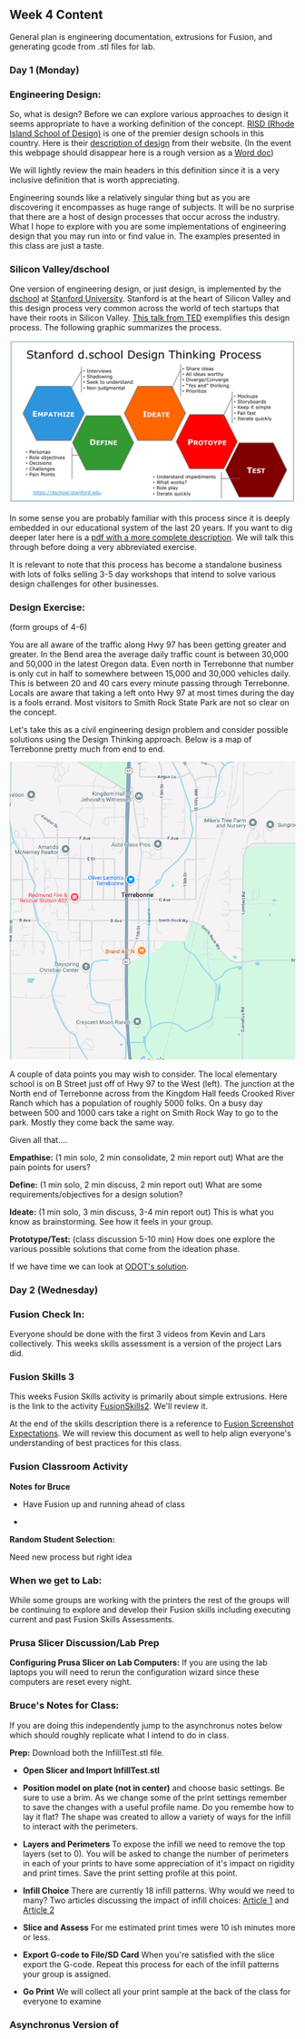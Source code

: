 ## Week 4 Content

General plan is engineering documentation, extrusions for Fusion, and generating gcode from .stl files for lab.

### Day 1 (Monday)

### Engineering Design:

So, what is design? Before we can explore various approaches to design it seems appropriate to have a working definition of the concept. [RISD (Rhode Island School of Design)](https://www.risd.edu/) is one of the premier design schools in this country. Here is their [description of design](http://id.risd.edu/undergraduate-program-information) from their website. (In the event this webpage should disappear here is a rough version as a [Word doc]())

We will lightly review the main headers in this definition since it is a very inclusive definition that is worth appreciating.

Engineering sounds like a relatively singular thing but as you are discovering it encompasses as huge range of subjects. It will be no surprise that there are a host of design processes that occur across the industry. What I hope to explore with you are some implementations of engineering design that you may run into or find value in. The examples presented in this class are just a taste.

### Silicon Valley/dschool

One version of engineering design, or just design, is implemented by the [dschool](https://dschool.stanford.edu/) at [Stanford University](https://www.stanford.edu/). Stanford is at the heart of Silicon Valley and this design process very common across the world of tech startups that have their roots in Silicon Valley. [This talk from TED](https://www.ted.com/talks/tony_fadell_the_first_secret_of_design_is_noticing) exemplifies this design process. The following graphic summarizes the process.

<img src="../images/contentImages/dschoolDesignThinking.jpg" />

In some sense you are probably familiar with this process since it is deeply embedded in our educational system of the last 20 years. If you want to dig deeper later here is a [pdf with a more complete description](https://github.com/smithrockmaker/ENGR102/blob/main/documents/DesignDocs/DSchoolBootcamp.pdf). We will talk this through before doing a very abbreviated exercise.

It is relevant to note that this process has become a standalone business with lots of folks selling 3-5 day workshops that intend to solve various design challenges for other businesses.

### Design Exercise:

(form groups of 4-6)

You are all aware of the traffic along Hwy 97 has been getting greater and greater. In the Bend area the average daily traffic count is between 30,000 and 50,000 in the latest Oregon data. Even north in Terrebonne that number is only cut in half to somewhere between 15,000 and 30,000 vehicles daily. This is between 20 and 40 cars every minute passing through Terrebonne. Locals are aware that taking a left onto Hwy 97 at most times during the day is a fools errand. Most visitors to Smith Rock State Park are not so clear on the concept. 

Let's take this as a civil engineering design problem and consider possible solutions using the Design Thinking approach.  Below is a map of Terrebonne pretty much from end to end.

<img src="../images/contentImages/TerrebonneMap.png" />

A couple of data points you may wish to consider. The local elementary school is on B Street just off of Hwy 97 to the West (left). The junction at the North end of Terrebonne across from the Kingdom Hall feeds  Crooked River Ranch which has a population of roughly 5000 folks. On a busy day between 500 and 1000 cars take a right on Smith Rock Way to go to the park. Mostly they come back the same way.

Given all that....

**Empathise:** (1 min solo, 2 min consolidate, 2 min report out)
What are the pain points for users?

**Define:** (1 min solo, 2 min discuss, 2 min report out)
What are some requirements/objectives for a design solution?

**Ideate:** (1 min solo, 3 min discuss, 3-4 min report out)
This is what you know as brainstorming. See how it feels in your group.

**Prototype/Test:** (class discussion 5-10 min)
How does one explore the various possible solutions that come from the ideation phase.

If we have time we can look at [ODOT's solution](https://github.com/smithrockmaker/ENGR102/blob/main/documents/DesignDocs/TerrebonneMap.pdf).



### Day 2 (Wednesday)

### Fusion Check In:

Everyone should be done with the first 3 videos from Kevin and Lars collectively. This weeks skills assessment is a version of the project Lars did.

### Fusion Skills 3

This weeks Fusion Skills activity is primarily about simple extrusions. Here is the link to the activity [FusionSkills2](https://github.com/smithrockmaker/ENGR102/blob/main/Fusion360/Skills/FusionSkills3.md). We'll review it.

At the end of the skills description there is a reference to [Fusion Screenshot Expectations](https://github.com/smithrockmaker/ENGR102/blob/main/Fusion360/ScreenShotExpectations.md). We will review this document as well to help align everyone's understanding of best practices for this class.

### Fusion Classroom Activity

**Notes for Bruce**

* Have Fusion up and running ahead of class
  
* 

**Random Student Selection:**

Need new process but right idea

### When we get to Lab:

While some groups are working with the printers the rest of the groups will be continuing to explore and develop their Fusion skills including executing current and past Fusion Skills Assessments.

### Prusa Slicer Discussion/Lab Prep

**Configuring Prusa Slicer on Lab Computers:** If you are using the lab laptops you will need to rerun the configuration wizard since these computers are reset every night. 

### Bruce's Notes for Class:

If you are doing this independently jump to the asynchronus notes below which should roughly replicate what I intend to do in class.

**Prep:** Download both the InfillTest.stl file. 

* **Open Slicer and Import InfillTest.stl**
  
* **Position model on plate (not in center)** and choose basic settings. Be sure to use a brim. As we change some of the print settings remember to save the changes with a useful profile name. Do you remembe how to lay it flat? The shape was created to allow a variety of ways for the infill to interact with the perimeters.

* **Layers and Perimeters** To expose the infill we need to remove the top layers (set to 0). You will be asked to change the number of perimeters in each of your prints to have some appreciation of it's impact on rigidity and print times. Save the print setting profile at this point.

* **Infill Choice** There are currently 18 infill patterns. Why would we need to many? Two articles discussing the impact of infill choices: [Article 1](https://help.prusa3d.com/article/infill-patterns_177130) and [Article 2](https://blog.prusa3d.com/everything-you-need-to-know-about-infills_43579/)

* **Slice and Assess** For me estimated print times were 10 ish minutes more or less.

* **Export G-code to File/SD Card** When you're satisfied with the slice export the G-code. Repeat this process for each of the infill patterns your group is assigned. 

* **Go Print** We will collect all your print sample at the back of the class for everyone to examine


### Asynchronus Version of 



